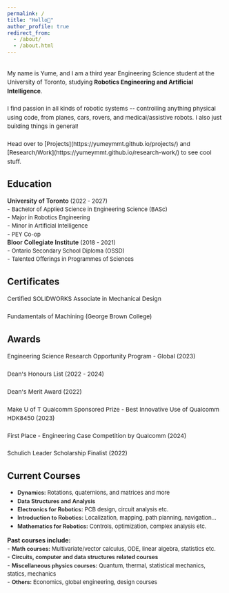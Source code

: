 ```yaml
---
permalink: /
title: "Hello👋"
author_profile: true
redirect_from: 
  - /about/
  - /about.html
---
```

<br>
<span style="line-height: 1.5; font-size: 0.97em">
  My name is Yume, and I am a third year Engineering Science student at the University of Toronto, studying <strong>Robotics Engineering and Artificial Intelligence</strong>. <br>
  <br>
  I find passion in all kinds of robotic systems -- controlling anything physical using code, from planes, cars, rovers, and medical/assistive robots. I also just building things in general!<br>
  <br>
  Head over to [Projects](https://yumeymmt.github.io/projects/) and [Research/Work](https://yumeymmt.github.io/research-work/) to see cool stuff.
</span>

<br>

Education
------
<div style="margin-bottom: 2px;">
  <span style="font-weight: 600;">University of Toronto</span><span style="font-size: 0.93em;"> (2022 - 2027)</span>
</div>
- <span style="font-size: 0.92em; line-height:1.5;">Bachelor of Applied Science in Engineering Science (BASc)</span><br>
- <span style="font-size: 0.92em; line-height:1.5;">Major in Robotics Engineering</span><br>
- <span style="font-size: 0.92em; line-height:1.5;">Minor in Artificial Intelligence</span><br>
- <span style="font-size: 0.92em; line-height:1.5; margin-bottom: 10px;">PEY Co-op</span>

<div style="margin-bottom: 2px;">
  <span style="font-weight: 600;">Bloor Collegiate Institute</span><span style="font-size: 0.93em;"> (2018 - 2021)</span>
</div>
- <span style="font-size: 0.92em; line-height:1.5;">Ontario Secondary School Diploma (OSSD)</span><br>
- <span style="font-size: 0.92em; line-height:1.5;">Talented Offerings in Programmes of Sciences</span><br>

<div style="margin-bottom: 5px;"></div>

Certificates
------
<span style="line-height: 1.5; font-size: 0.97em">
  Certified SOLIDWORKS Associate in Mechanical Design<br> 
  <br>
  Fundamentals of Machining (George Brown College)<br>
</span>

<div style="margin-bottom: 5px;"></div>

Awards
------
<span style="line-height: 1.5; font-size: 0.97em">
  Engineering Science Research Opportunity Program - Global (2023)<br> 
  <br>
  Dean's Honours List (2022 - 2024)<br>
  <br>
  Dean's Merit Award (2022)<br>
  <br>
  Make U of T Qualcomm Sponsored Prize - Best Innovative Use of Qualcomm HDK8450 (2023)<br>
  <br>
  First Place - Engineering Case Competition by Qualcomm (2024)<br>
  <br>
  Schulich Leader Scholarship Finalist (2022)
</span>

<div style="margin-bottom: 5px;"></div>

Current Courses
------
- <span style="font-size: 0.92em; line-height:1.5;"><span style="font-weight: 620;">Dynamics:</span> Rotations, quaternions, and matrices and more</span><br>
- <span style="font-size: 0.92em; line-height:1.5;"><span style="font-weight: 620;">Data Structures and Analysis</span></span><br>
- <span style="font-size: 0.92em; line-height:1.5;"><span style="font-weight: 620;">Electronics for Robotics:</span> PCB design, circuit analysis etc.</span><br>
- <span style="font-size: 0.92em; line-height:1.5;"><span style="font-weight: 620;">Introduction to Robotics:</span> Localization, mapping, path planning, navigation...</span><br>
- <span style="font-size: 0.92em; line-height:1.5;"><span style="font-weight: 620;">Mathematics for Robotics:</span> Controls, optimization, complex analysis etc.</span>


<div style="margin-bottom: 2px;">
  <span style="font-weight: 650;">Past courses include:</span><span style="font-size: 0.93em;"></span>
</div>
- <span style="font-size: 0.92em; line-height:1.5;"><span style="font-weight: 620;">Math courses:</span> Multivariate/vector calculus, ODE, linear algebra, statistics etc.</span><br>
- <span style="font-size: 0.92em; line-height:1.5;"><span style="font-weight: 620;">Circuits, computer and data structures related courses</span></span> <br>
- <span style="font-size: 0.92em; line-height:1.5;"><span style="font-weight: 620;">Miscellaneous physics courses:</span>  Quantum, thermal, statistical mechanics, statics, mechanics</span><br>
- <span style="font-size: 0.92em; line-height:1.5;"><span style="font-weight: 620;">Others:</span>  Economics, global engineering, design courses</span><br>

